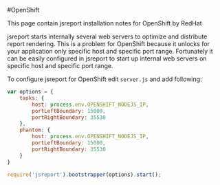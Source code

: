 #OpenShift

This page contain jsreport installation notes for OpenShift by RedHat

jsreport starts internally several web servers to optimize and distribute report rendering. This is a problem for OpenShift because it unlocks for your application only specific host and specific port range.  Fortunately it can be easily configured in jsreport to start up internal web servers on specific host and specific port range.

To configure jsreport for OpenShift edit `server.js` and add following:
```js
var options = {
	tasks: {
		host: process.env.OPENSHIFT_NODEJS_IP,
		portLeftBoundary: 15000,
		portRightBoundary: 35530
	},
	phantom: {
		host: process.env.OPENSHIFT_NODEJS_IP,
		portLeftBoundary: 15000,
		portRightBoundary: 35530
	}
}

require('jsreport').bootstrapper(options).start();
```





